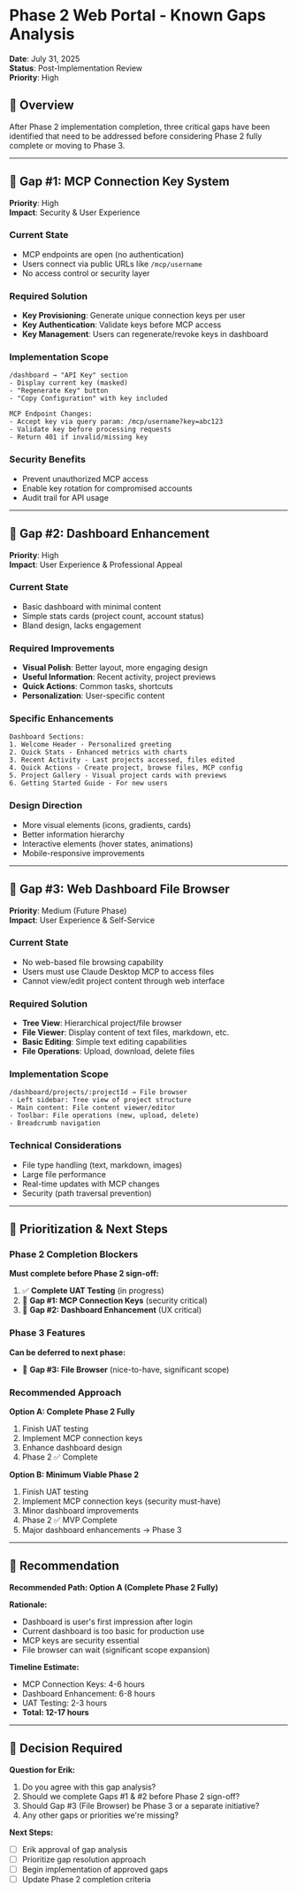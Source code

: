 # Phase 2 Web Portal - Known Gaps Analysis

**Date**: July 31, 2025  
**Status**: Post-Implementation Review  
**Priority**: High

## 🎯 Overview

After Phase 2 implementation completion, three critical gaps have been identified that need to be addressed before considering Phase 2 fully complete or moving to Phase 3.

---

## 🔑 Gap #1: MCP Connection Key System
**Priority**: High  
**Impact**: Security & User Experience  

### **Current State**
- MCP endpoints are open (no authentication)
- Users connect via public URLs like `/mcp/username`
- No access control or security layer

### **Required Solution**
- **Key Provisioning**: Generate unique connection keys per user
- **Key Authentication**: Validate keys before MCP access
- **Key Management**: Users can regenerate/revoke keys in dashboard

### **Implementation Scope**
```
/dashboard → "API Key" section
- Display current key (masked)  
- "Regenerate Key" button
- "Copy Configuration" with key included

MCP Endpoint Changes:
- Accept key via query param: /mcp/username?key=abc123
- Validate key before processing requests
- Return 401 if invalid/missing key
```

### **Security Benefits**
- Prevent unauthorized MCP access
- Enable key rotation for compromised accounts
- Audit trail for API usage

---

## 🎨 Gap #2: Dashboard Enhancement
**Priority**: High  
**Impact**: User Experience & Professional Appeal

### **Current State**
- Basic dashboard with minimal content
- Simple stats cards (project count, account status)
- Bland design, lacks engagement

### **Required Improvements**
- **Visual Polish**: Better layout, more engaging design
- **Useful Information**: Recent activity, project previews
- **Quick Actions**: Common tasks, shortcuts
- **Personalization**: User-specific content

### **Specific Enhancements**
```
Dashboard Sections:
1. Welcome Header - Personalized greeting
2. Quick Stats - Enhanced metrics with charts
3. Recent Activity - Last projects accessed, files edited
4. Quick Actions - Create project, browse files, MCP config
5. Project Gallery - Visual project cards with previews
6. Getting Started Guide - For new users
```

### **Design Direction**
- More visual elements (icons, gradients, cards)
- Better information hierarchy
- Interactive elements (hover states, animations)
- Mobile-responsive improvements

---

## 📁 Gap #3: Web Dashboard File Browser
**Priority**: Medium (Future Phase)  
**Impact**: User Experience & Self-Service

### **Current State**
- No web-based file browsing capability
- Users must use Claude Desktop MCP to access files
- Cannot view/edit project content through web interface

### **Required Solution**
- **Tree View**: Hierarchical project/file browser
- **File Viewer**: Display content of text files, markdown, etc.
- **Basic Editing**: Simple text editing capabilities
- **File Operations**: Upload, download, delete files

### **Implementation Scope**
```
/dashboard/projects/:projectId → File browser
- Left sidebar: Tree view of project structure
- Main content: File content viewer/editor
- Toolbar: File operations (new, upload, delete)
- Breadcrumb navigation
```

### **Technical Considerations**
- File type handling (text, markdown, images)
- Large file performance
- Real-time updates with MCP changes
- Security (path traversal prevention)

---

## 🚦 Prioritization & Next Steps

### **Phase 2 Completion Blockers**
**Must complete before Phase 2 sign-off:**
1. ✅ **Complete UAT Testing** (in progress)
2. 🔑 **Gap #1: MCP Connection Keys** (security critical)
3. 🎨 **Gap #2: Dashboard Enhancement** (UX critical)

### **Phase 3 Features**
**Can be deferred to next phase:**
- 📁 **Gap #3: File Browser** (nice-to-have, significant scope)

### **Recommended Approach**

**Option A: Complete Phase 2 Fully**
1. Finish UAT testing
2. Implement MCP connection keys
3. Enhance dashboard design
4. Phase 2 ✅ Complete

**Option B: Minimum Viable Phase 2**
1. Finish UAT testing  
2. Implement MCP connection keys (security must-have)
3. Minor dashboard improvements
4. Phase 2 ✅ MVP Complete
5. Major dashboard enhancements → Phase 3

---

## 🎯 Recommendation

**Recommended Path: Option A (Complete Phase 2 Fully)**

**Rationale:**
- Dashboard is user's first impression after login
- Current dashboard is too basic for production use
- MCP keys are security essential
- File browser can wait (significant scope expansion)

**Timeline Estimate:**
- MCP Connection Keys: 4-6 hours
- Dashboard Enhancement: 6-8 hours  
- UAT Testing: 2-3 hours
- **Total: 12-17 hours**

---

## 🤔 Decision Required

**Question for Erik:**
1. Do you agree with this gap analysis?
2. Should we complete Gaps #1 & #2 before Phase 2 sign-off?
3. Should Gap #3 (File Browser) be Phase 3 or a separate initiative?
4. Any other gaps or priorities we're missing?

**Next Steps:**
- [ ] Erik approval of gap analysis
- [ ] Prioritize gap resolution approach  
- [ ] Begin implementation of approved gaps
- [ ] Update Phase 2 completion criteria